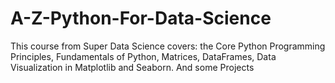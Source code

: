 # A-Z-Python-For-Data-Science

This course from Super Data Science covers:
the Core Python Programming Principles, 
Fundamentals of Python, 
Matrices, 
DataFrames,
Data Visualization in Matplotlib and Seaborn.
And  some Projects 
